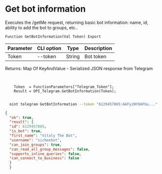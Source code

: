 ﻿---
sidebar_position: 1
---

# Get bot information
 Executes the /getMe request, returning basic bot information: name, id, ability to add the bot to groups, etc..



`Function GetBotInformation(Val Token) Export`

  | Parameter | CLI option | Type | Description |
  |-|-|-|-|
  | Token | --token | String | Bot token |

  
  Returns:  Map Of KeyAndValue - Serialized JSON response from Telegram

<br/>




```bsl title="Code example"
    Token  = FunctionParameters["Telegram_Token"];
    Result = OPI_Telegram.GetBotInformation(Token);
```



```sh title="CLI command example"
    
  oint telegram GetBotInformation --token "6129457865:AAFyzNYOAFbu..."

```

```json title="Result"
{
  "ok": true,
  "result": {
  "id": 6129457865,
  "is_bot": true,
  "first_name": "Vitaly The Bot",
  "username": "sicheebot",
  "can_join_groups": true,
  "can_read_all_group_messages": false,
  "supports_inline_queries": false,
  "can_connect_to_business": false
  }
  }
```

